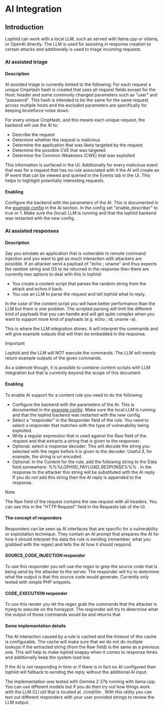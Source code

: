 # AI Integration

## Introduction
Lophiid can work with a local LLM, such as served with llama.cpp or ollama,
or OpenAI directly. The LLM is used for assisting in response creation to certain
attacks and additionally is used to triage incoming requests.

### AI assisted triage

#### Description

AI assisted triage is currently limited to the following:
For each request a unique CmpHash hash is created that uses all request fields except
for the Host: header and some commonly changed parameters such as "user" and
"password".  This hash is intended to be the same for the same request across
multiple hosts and the excluded parameters are specifically for keeping
bruteforce noise down.

For every unique CmpHash, and this means each unique request, the backend
will use the AI to:

- Describe the request
- Determine whether the request is malicious
- Determine the application that was likely targeted by the request
- Determine the possible CVE that was targeted
- Determine the Common Weakness (CWE) that was exploited

This information is surfaced in the UI. Additionally for every malicious event
that was for a request that has no rule associated with it the AI will create an
IP event that can be viewed and queried in the Events tab in the UI.  This helps
to highlight potentially interesting requests.

#### Enabling
Configure the backend with the parameters of the AI. This is documented in the
[example config](./config/backend-config.yaml) in the AI section. In the config set
"enable_describer" to true or 1.
Make sure the (local) LLM is running and that the lophiid backend was restarted with the new config.

### AI assisted responses

#### Description

Say you emulate an application that is vulnerable to remote command
injection and you want to get as much interaction with attackers are possible.
If an attacker send a payload of "echo <random string>; uname" and thus expects
the random string and OS to be returned in the response then there are
currently two options to deal with this in lophiid:

 * You create a content script that parses the random string from the attack and
   echos it back.
 * You use an LLM to parse the request and tell lophiid what to reply.

In the case of the content script you will have better performance than the LLM
but there is one problem. The scripted parsing will limit the different kind of
payloads that you can handle and will get quite complex when you want to support
more kind of payloads (e.g. echo <random string>; id; uname -a).

This is where the LLM integration shines. It will interpret the commands and
will give example outputs that will then be embedded in the response.

> [!IMPORTANT]
> Lophiid and the LLM will NOT execute the commands. The LLM will merely return
> example outputs of the given commands.

As a sidenote though, it is possible to combine content scripts with LLM
integration but that is currently beyond the scope of this document.

#### Enabling

To enable AI support for a content rule you need to do the following:

 * Configure the backend with the parameters of the AI. This is documented in
   the [example config](./config/backend-config.yaml). Make sure the local LLM is
   running and that the lophiid backend was restarted with the new config.
 * Select a "responder" in the Responder field of the rule. You need to select a
   responder that matches with the type of vulnerability being exploited.
 * Write a regular expression that is used against the Raw field of the request
   and that extracts a string that is given to the responser.
 * Optional: select a response decoder. This will decode the string you selected
   with the regex before it is given to the decoder. Useful if, for example, the
   string is uri encoded.
 * Optional: in the Content for the rule, add the following string to
   the Data field somewhere: %%%LOPHIID_PAYLOAD_RESPONSE%%% . In the response to
   the attacker this string will be substituted with the AI reply. If you do not
   add this string then the AI reply is appended to the response.

> [!NOTE]
> The Raw field of the request contains the raw request with all headers. You
> can see this in the "HTTP Request" field in the Requests tab of the UI.

#### The concept of responders

Responders can be seen as AI interfaces that are specific for a vulnerability or
exploitation technique. They contain an AI prompt that prepares the AI for how
it should interpret the data the rule is sending (remember, what you grabbed
with the regex) and tells the AI how it should respond.

#### SOURCE_CODE_INJECTION responder

To use this responder you will use the regex to grep the source code that is
being send by the attacker to the server. The responder will try to determine
what the output is that this source code would generate. Currently only tested
with simple PHP snippets.

#### CODE_EXECUTION responder

To use this render you let the regex grab the commands that the attacker is
trying to execute on the honeypot. The responder will try to determine what the
output of those commands would be and returns that.

#### Some implementation details

The AI interaction caused by a rule is cached and the timeout of this cache is
configurable. The cache will make sure that we do not do multiple lookups if the
extracted string (from the Raw field) is the same as a previous one. This will
help to make lophiid snappy when it comes to response times and additionally
keep the system load low.

If the AI is not responding in time or if there is in fact no AI configured then
lophiid will fallback to sending the reply without the additional AI input.

The implementation was tested with Gemma 2 27b running with llama.cpp. You can
use different models but if you do then try out how things work with the LLM CLI
util that is located at ./cmd/llm . With this utility you can test out different
responders with your user provided strings to review the LLM output.
